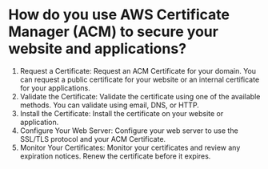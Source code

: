# How do you use AWS Certificate Manager (ACM) to secure your website and applications?

1. Request a Certificate: Request an ACM Certificate for your domain. You can request a public certificate for your website or an internal certificate for your applications.
2. Validate the Certificate: Validate the certificate using one of the available methods. You can validate using email, DNS, or HTTP.
3. Install the Certificate: Install the certificate on your website or application.
4. Configure Your Web Server: Configure your web server to use the SSL/TLS protocol and your ACM Certificate.
5. Monitor Your Certificates: Monitor your certificates and review any expiration notices. Renew the certificate before it expires.
